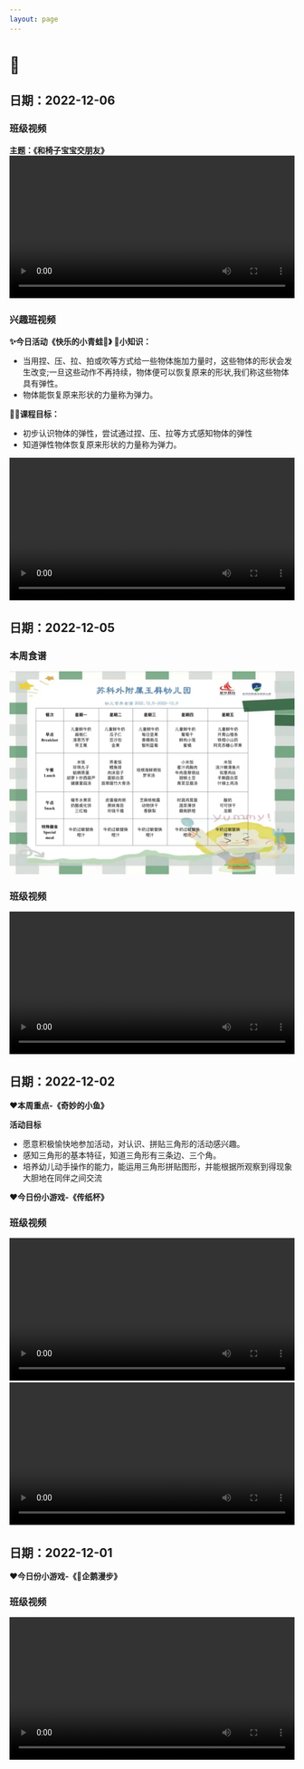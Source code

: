 ```yaml
---
layout: page
---
```


# 🐼

## 日期：2022-12-06
### 班级视频
**主题：《和椅子宝宝交朋友》**
<video controls width='100%' src="/assets/video/1391_1670323833.mp4"></video>

### 兴趣班视频
**✨今日活动《快乐的小青蛙🐸》**
**🌼小知识：**
- 当用捏、压、拉、拍或吹等方式给一些物体施加力量时，这些物体的形状会发生改变;一旦这些动作不再持续，物体便可以恢复原来的形状,我们称这些物体具有弹性。
- 物体能恢复原来形状的力量称为弹力。

**✍🏻课程目标：**
- 初步认识物体的弹性，尝试通过捏、压、拉等方式感知物体的弹性
- 知道弹性物体恢复原来形状的力量称为弹力。

<video controls width='100%' src="/assets/video/27_1670319257.mp4"></video>

## 日期：2022-12-05 
### 本周食谱
![本周食谱](/assets/img/WechatIMG1357.jpeg)
### 班级视频
<video controls width='100%' src="/assets/video/1359_1670235494.mp4"></video>

## 日期：2022-12-02
**❤️本周重点-《奇妙的小鱼》**

**活动目标**
- 愿意积极愉快地参加活动，对认识、拼贴三角形的活动感兴趣。
- 感知三角形的基本特征，知道三角形有三条边、三个角。
- 培养幼儿动手操作的能力，能运用三角形拼贴图形，并能根据所观察到得现象大胆地在同伴之间交流

**❤️今日份小游戏-《传纸杯》**
### 班级视频
<video controls width='100%' src="/assets/video/1348_1669974020.mp4"></video>
<video controls width='100%' src="/assets/video/1349_1669974045.mp4"></video>

## 日期：2022-12-01

**❤️今日份小游戏-《🐧企鹅漫步》**
### 班级视频
<video controls width='100%' src="/assets/video/1344_1669891710.mp4"></video>
